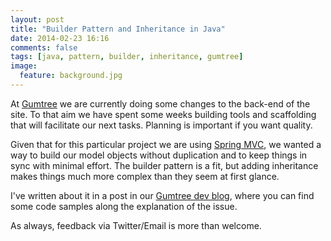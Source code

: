 ```yaml
---
layout: post
title: "Builder Pattern and Inheritance in Java"
date: 2014-02-23 16:16
comments: false
tags: [java, pattern, builder, inheritance, gumtree]
image:
  feature: background.jpg
---
```

At [Gumtree](http://www.gumtree.com/) we are currently doing some changes to the back-end of the site. To that aim we have spent some weeks building tools and scaffolding that will facilitate our next tasks. Planning is important if you want quality.
<!-- more -->
Given that for this particular project we are using [Spring MVC](http://docs.spring.io/spring/docs/current/spring-framework-reference/html/mvc.html), we wanted a way to build our model objects without duplication and to keep things in sync with minimal effort. The builder pattern is a fit, but adding inheritance makes things much more complex than they seem at first glance.

I've written about it in a post in our [Gumtree dev blog](http://www.gumtree.com/devteam/builder-pattern-and-inheritance-in-java.html), where you can find some code samples along the explanation of the issue.

As always, feedback via Twitter/Email is more than welcome.

